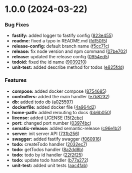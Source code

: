 # 1.0.0 (2024-03-22)


### Bug Fixes

* **fastify:** added logger to fastify config ([823e455](https://github.com/mmraisi/fastify-todo-ts/commit/823e4559b1b8ccd48e75ab3174bdac7779ce6db2))
* **readme:** fixed a typo in README.md ([fdf50f5](https://github.com/mmraisi/fastify-todo-ts/commit/fdf50f59a1ce43363804978ae1977034b1dd0b7f))
* **release-config:** default branch name ([f5cc71c](https://github.com/mmraisi/fastify-todo-ts/commit/f5cc71ce95d3a0a72b5a5af6d2dca9b62a7a1095))
* **release:** fix node version and npm command ([07be702](https://github.com/mmraisi/fastify-todo-ts/commit/07be7022539ebf1e2b3fbf875cc6e388541bf05f))
* **release:** updated the release config ([0954ed5](https://github.com/mmraisi/fastify-todo-ts/commit/0954ed512dd1af109da0c6c2f611ef519d450f56))
* **todoid:** fixed the id name ([9039210](https://github.com/mmraisi/fastify-todo-ts/commit/903921050e343a47fdf8d426cbced96c8b256097))
* **unit-test:** added describe method for todos ([e825fdd](https://github.com/mmraisi/fastify-todo-ts/commit/e825fddd6d30cce43af030c0c43e4c0d454922b1))


### Features

* **compose:** added docker compose ([8754685](https://github.com/mmraisi/fastify-todo-ts/commit/87546859a4daee3a811449924aabc0245d96cb59))
* **controllers:** added the main handler ([e7b8232](https://github.com/mmraisi/fastify-todo-ts/commit/e7b82327ac1f49523002453e1e6ddeabf6924881))
* **db:** added todo db ([a025597](https://github.com/mmraisi/fastify-todo-ts/commit/a0255970b4d743de38ee3dc6521a8b99d8e97ad7))
* **dockerfile:** added docker file ([4a964d2](https://github.com/mmraisi/fastify-todo-ts/commit/4a964d2c65d241d55da690f26c7d3ef488173f5d))
* **home-path:** added rerouting to docs ([bb6b050](https://github.com/mmraisi/fastify-todo-ts/commit/bb6b050a2ffc25a3dd37e5abfbecae2afc9515e9))
* **license:** added LICENSE ([15f2cbc](https://github.com/mmraisi/fastify-todo-ts/commit/15f2cbcac6e51331c00c48e4f8271acf8d60521a))
* **port:** changed port number ([03974bc](https://github.com/mmraisi/fastify-todo-ts/commit/03974bcebe70c9d37c3db70066ec411df3cb0981))
* **sematic-release:** added semantic-release ([c96e1b2](https://github.com/mmraisi/fastify-todo-ts/commit/c96e1b20cd8970b12126c083f23c0341406c4415))
* **server:** init server API ([731b256](https://github.com/mmraisi/fastify-todo-ts/commit/731b256f59748472d79f283b365700ae61d99eea))
* **swagger:** added fastify swagger ([f060916](https://github.com/mmraisi/fastify-todo-ts/commit/f060916134720e8ec0bdf1dbd86baa6d2a86a6e9))
* **todo:** createTodo handler ([2032ec7](https://github.com/mmraisi/fastify-todo-ts/commit/2032ec7fa2036155401b21efdbf54319743085a6))
* **todo:** getTodos handler ([8a2dd8b](https://github.com/mmraisi/fastify-todo-ts/commit/8a2dd8b3e645adfd0d4129bfb1edefcc815d2dad))
* **todo:** todo by id handler ([22f2f25](https://github.com/mmraisi/fastify-todo-ts/commit/22f2f25b03f9466ec4d84364aec533010f7d3a00))
* **todo:** update todo handler ([b77a272](https://github.com/mmraisi/fastify-todo-ts/commit/b77a27287652c72e1aa161f9fd12fcafd0392efa))
* **unit-test:** added unit tests ([aac4fab](https://github.com/mmraisi/fastify-todo-ts/commit/aac4fabd0f872d596a1c0c9d304883bb356c352a))
